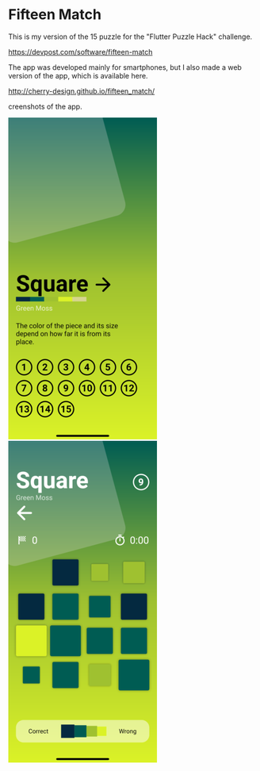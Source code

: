 # Fifteen Match

This is my version of the 15 puzzle for the "Flutter Puzzle Hack" challenge.

https://devpost.com/software/fifteen-match

The app was developed mainly for smartphones, but I also made a web version of the app, which is available here.

http://cherry-design.github.io/fifteen_match/

creenshots of the app.

![Dark Theme](images/square_collection.png) 
![Dark Theme](images/square_level.png)
